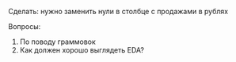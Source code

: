 Сделать:
нужно заменить нули в столбце с продажами в рублях


Вопросы:
1. По поводу граммовок
2. Как должен хорошо выглядеть EDA?
